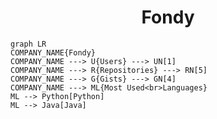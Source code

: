 <h1 align="center">Fondy</h1>

```mermaid
graph LR
COMPANY_NAME{Fondy}
COMPANY_NAME ---> U{Users} ---> UN[1]
COMPANY_NAME ---> R{Repositories} ---> RN[5]
COMPANY_NAME ---> G{Gists} ---> GN[4]
COMPANY_NAME ---> ML{Most Used<br>Languages}
ML --> Python[Python]
ML --> Java[Java]
```
